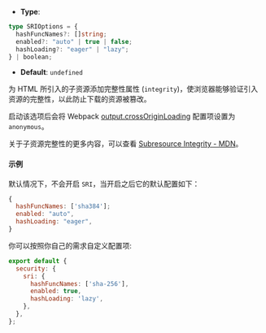 - **Type**:

```ts
type SRIOptions = {
  hashFuncNames?: []string;
  enabled?: "auto" | true | false;
  hashLoading?: "eager" | "lazy";
} | boolean;
```

- **Default**: `undefined`

为 HTML 所引入的子资源添加完整性属性 (`integrity`)，使浏览器能够验证引入资源的完整性，以此防止下载的资源被篡改。

启动该选项后会将 Webpack [output.crossOriginLoading](https://webpack.docschina.org/configuration/output/#outputcrossoriginloading) 配置项设置为 `anonymous`。

关于子资源完整性的更多内容，可以查看 [Subresource Integrity - MDN](https://developer.mozilla.org/zh-CN/docs/Web/Security/Subresource_Integrity)。

#### 示例

默认情况下，不会开启 `SRI`，当开启之后它的默认配置如下：

```js
{
  hashFuncNames: ['sha384'];
  enabled: "auto",
  hashLoading: "eager",
}
```

你可以按照你自己的需求自定义配置项:

```js
export default {
  security: {
    sri: {
      hashFuncNames: ['sha-256'],
      enabled: true,
      hashLoading: 'lazy',
    },
  },
};
```

